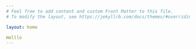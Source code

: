 ```yaml
---
# Feel free to add content and custom Front Matter to this file.
# To modify the layout, see https://jekyllrb.com/docs/themes/#overriding-theme-defaults

layout: home

Helllo
---
```

